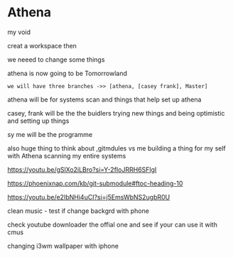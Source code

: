 # Athena
my void

creat a workspace then


we neeed to change some things


athena is now going to be Tomorrowland

    we will have three branches ->> [athena, [casey frank], Master]


athena will be for systems scan and things that help set up athena

casey, frank  will be the the buidlers trying new things and being optimistic and setting up things



sy me will be the programme


also huge thing to think about ,gitmdules vs me building a thing for my self with Athena scanning my entire systems

https://youtu.be/gSlXo2iLBro?si=Y-2fIoJRRH6SFlgI

https://phoenixnap.com/kb/git-submodule#ftoc-heading-10

https://youtu.be/e2IbNHi4uCI?si=j5EmsWbNS2ugbR0U




clean music - test if change backgrd with phone

check youtube downloader the offial one and see if your can use it with cmus

changing i3wm wallpaper with iphone
